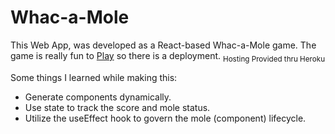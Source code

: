 # Whac-a-Mole

This Web App, was developed as a React-based Whac-a-Mole game.
The game is really fun to [Play](http://mole-a-whack.herokuapp.com/) so there is a deployment.
<sub>Hosting Provided thru Heroku</sub>

Some things I learned while making this:
- Generate components dynamically.
- Use state to track the score and mole status.
- Utilize the useEffect hook to govern the mole (component) lifecycle.
